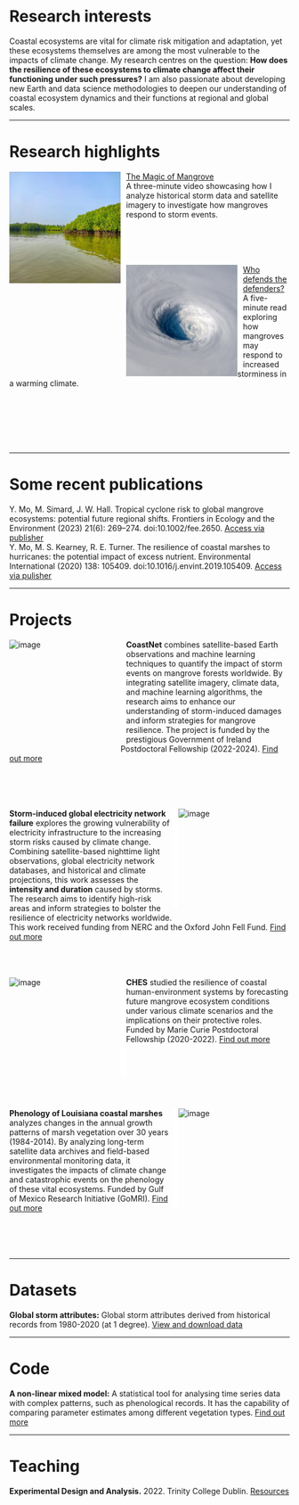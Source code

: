 # Research interests
Coastal ecosystems are vital for climate risk mitigation and adaptation, yet these ecosystems themselves are among the most vulnerable to the impacts of climate change. My research centres on the question: **How does the resilience of these ecosystems to climate change affect their functioning under such pressures?** I am also passionate about developing new Earth and data science methodologies to deepen our understanding of coastal ecosystem dynamics and their functions at regional and global scales.

---
 # Research highlights
 
<img align="left" src="assets/img/mangrove.jpg" width="200" height="200" alt="image" /><img  align="left" src="assets/img/blank.png" height=180 width=10 alt="image" />[The Magic of Mangrove](https://www.youtube.com/watch?v=2gAxHTHOSKk) 
<br/> A three-minute video showcasing how I analyze historical storm data and satellite imagery to investigate how mangroves respond to storm events.
<br/>
<br/>
<br/>
<br/>
<br/>


<img align="left" src="assets/img/storm.png" width="200" height="200" alt="image" /><img  align="left" src="assets/img/blank.png" height=180 width=10 alt="image" />[Who defends the defenders?](https://www.esa.org/blog/2023/09/29/tropical-cyclones-pose-risk-to-mangroves/)
<br/> A five-minute read exploring how mangroves may respond to increased storminess in a warming climate.
<br/>
<br/>
<br/>
<br/>
<br/>
<br/>
<br/>

---

# Some recent publications
Y. Mo, M. Simard, J. W. Hall. Tropical cyclone risk to global mangrove ecosystems: potential future regional shifts. Frontiers in Ecology and the Environment (2023) 21(6): 269–274. doi:10.1002/fee.2650. [Access via publisher](https://esajournals.onlinelibrary.wiley.com/doi/full/10.1002/fee.2650) 
<br/>Y. Mo, M. S. Kearney, R. E. Turner. The resilience of coastal marshes to hurricanes: the potential impact of excess nutrient. Environmental International (2020) 138: 105409. doi:10.1016/j.envint.2019.105409. [Access via pulisher](https://www.sciencedirect.com/science/article/pii/S0160412019312814#:~:text=Because%20excess%20nutrient%20can%20reduce,the%20marshes'%20susceptibility%20to%20hurricanes.)

---

# Projects
<img align="left" src="https://cdn-icons-png.flaticon.com/512/12433/12433416.png" width="200" height="200" alt="image" /><img  align="left" src="assets/img/blank.png" height=180 width=10 alt="image" />**CoastNet** combines satellite-based Earth observations and machine learning techniques to quantify the impact of storm events on mangrove forests worldwide. By integrating satellite imagery, climate data, and machine learning algorithms, the research aims to enhance our understanding of storm-induced damages and inform strategies for mangrove resilience. The project is funded by the prestigious Government of Ireland Postdoctoral Fellowship (2022-2024). [Find out more](https://github.com/moyu-ENV/CoastNet)
<br/>
<br/>
<br/>
<br/>
<br/>

<img align="right" src="https://sos.noaa.gov/ftp_mirror/land/earth_night/2012/media/thumbnail_big.jpg" width="200" height="200" alt="image" /><img  align="right" src="assets/img/blank.png" height=180 width=10 alt="image" />**Storm-induced global electricity network failure** explores the growing vulnerability of electricity infrastructure to the increasing storm risks caused by climate change. Combining satellite-based nighttime light observations, global electricity network databases, and historical and climate projections, this work assesses the **intensity and duration** caused by storms. The research aims to identify high-risk areas and inform strategies to bolster the resilience of electricity networks worldwide. This work received funding from  NERC and the Oxford John Fell Fund. [Find out more](https://github.com/moyu-ENV/powerOutageNL)
<br/>
<br/>
<br/>
<br/>

<img align="left" src="https://assets.unenvironment.org/decadeonrestoration/s3fs-public/inline-images/Captura%20de%20pantalla%202022-12-21%20a%20las%2016.41.41.png" width="200" height="200" alt="image" /><img  align="left" src="assets/img/blank.png" height=180 width=10 alt="image" />**CHES** studied the resilience of coastal human-environment systems by forecasting future mangrove ecosystem conditions under various climate scenarios and the implications on their protective roles. Funded by Marie Curie Postdoctoral Fellowship (2020-2022). [Find out more](https://github.com/moyu-ENV/CHES)
<br/>
<br/>
<br/>
<br/>
<br/>
<br/>
<br/>


<img align="right" src="https://landsat.gsfc.nasa.gov/wp-content/uploads/2016/12/AGU2016_Yu.Mo_.1.png" width="200" height="200" alt="image" /><img  align="right" src="assets/img/blank.png" height=180 width=10 alt="image" />**Phenology of Louisiana coastal marshes** analyzes changes in the annual growth patterns of marsh vegetation over 30 years (1984-2014). By analyzing long-term satellite data archives and field-based environmental monitoring data, it investigates the impacts of climate change and catastrophic events on the phenology of these vital ecosystems. Funded by Gulf of Mexico Research Initiative (GoMRI). [Find out more](https://github.com/moyu-ENV/Dissertation2017) 
<br/>
<br/>
<br/>
<br/>
<br/>

---

# Datasets
**Global storm attributes:** Global storm attributes derived from historical records from 1980-2020 (at 1 degree). [View and download data](https://code.earthengine.google.com/a015ac987033c1af7a351c0efc6c6043)    

---

# Code
**A non-linear mixed model:** A statistical tool for analysing time series data with complex patterns, such as phenological records. It has the capability of comparing parameter estimates among different vegetation types. [Find out more](https://github.com/moyu-ENV/Dissertation2017) 

---

# Teaching 
**Experimental Design and Analysis.** 2022. Trinity College Dublin. [Resources](https://github.com/moyu-ENV/Teaching/tree/main/TCD-ZOU33070)
